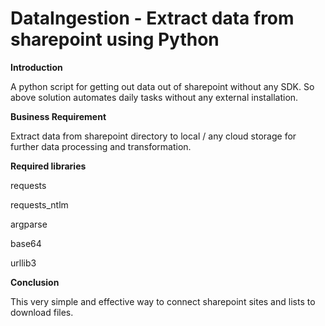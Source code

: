 # DataIngestion - Extract data from sharepoint using Python
**Introduction**

A python script for getting out data out of sharepoint without any SDK.
So above solution automates daily tasks without any external installation.

**Business Requirement**

Extract data from sharepoint directory to local / any cloud storage for further data processing and transformation.

**Required libraries**

requests

requests_ntlm

argparse

base64

urllib3


**Conclusion**

This very simple and effective way to connect sharepoint sites and lists to download files.

